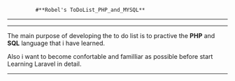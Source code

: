 

             #**Robel's ToDoList_PHP_and_MYSQL**

----------------------------------------------------------------------------------------


*********************************************************************************************************** 

The main purpose of developing the to do list is to practive the **PHP** and **SQL** language that i have learned.

Also i want to become confortable and familliar as possible before start Learning Laravel in detail.

***********************************************************************************************************